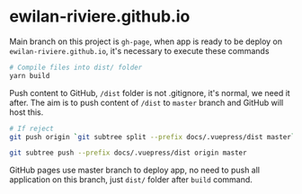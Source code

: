# **ewilan-riviere.github.io**

Main branch on this project is `gh-page`, when app is ready to be deploy on `ewilan-riviere.github.io`, it's necessary to execute these commands

```bash
# Compile files into dist/ folder
yarn build
```

Push content to GitHub, `/dist` folder is not .gitignore, it's normal, we need it after. The aim is to push content of `/dist` to `master` branch and GitHub will host this.

```bash
# If reject
git push origin `git subtree split --prefix docs/.vuepress/dist master`:master --force

git subtree push --prefix docs/.vuepress/dist origin master
```

GitHub pages use master branch to deploy app, no need to push all application on this branch, just `dist/` folder after `build` command.
